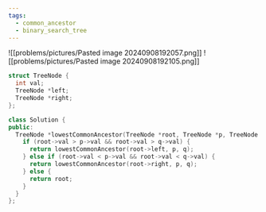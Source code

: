 ```yaml
---
tags:
  - common_ancestor
  - binary_search_tree
---
```

![[problems/pictures/Pasted image 20240908192057.png]]
![[problems/pictures/Pasted image 20240908192105.png]]

```c++
struct TreeNode {
  int val;
  TreeNode *left;
  TreeNode *right;
};

class Solution {
public:
  TreeNode *lowestCommonAncestor(TreeNode *root, TreeNode *p, TreeNode *q) {
    if (root->val > p->val && root->val > q->val) {
      return lowestCommonAncestor(root->left, p, q);
    } else if (root->val < p->val && root->val < q->val) {
      return lowestCommonAncestor(root->right, p, q);
    } else {
      return root;
    }
  }
};
```

